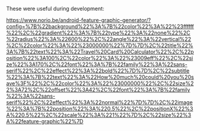 These were useful during development:

https://www.norio.be/android-feature-graphic-generator/?config=%7B%22background%22%3A%7B%22color%22%3A%22%23ffffff%22%2C%22gradient%22%3A%7B%22type%22%3A%22none%22%2C%22radius%22%3A%22600%22%2C%22angle%22%3A%22vertical%22%2C%22color%22%3A%22%23000000%22%7D%7D%2C%22title%22%3A%7B%22text%22%3A%22Travel%20Card%20Calculator%22%2C%22position%22%3A100%2C%22color%22%3A%22%23009eff%22%2C%22size%22%3A170%2C%22font%22%3A%7B%22family%22%3A%22sans-serif%22%2C%22effect%22%3A%22bold%22%7D%7D%2C%22subtitle%22%3A%7B%22text%22%3A%22How%20much%20could%20you%20save%3F%22%2C%22color%22%3A%22%23000000%22%2C%22size%22%3A72%2C%22offset%22%3A42%2C%22font%22%3A%7B%22family%22%3A%22sans-serif%22%2C%22effect%22%3A%22normal%22%7D%7D%2C%22image%22%3A%7B%22position%22%3A%220.5%22%2C%22positionX%22%3A%220.5%22%2C%22scale%22%3A%221%22%7D%2C%22size%22%3A%22feature-graphic%22%7D